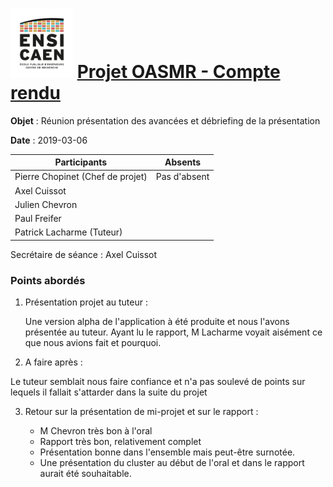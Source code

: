 <h1><img src="../img/ensicaen.png" width="100"> <a href="https://github.com/CCC-development-team/OASMR" style="text-align: center"> Projet OASMR - Compte rendu</a> </h1> 

**Objet** : Réunion présentation des avancées et débriefing de la présentation 

**Date** : 2019-03-06

| Participants                     | Absents       |
| -------------------------------- | ------------- |
| Pierre Chopinet (Chef de projet) | Pas d'absent  |
| Axel Cuissot                     |               |
| Julien Chevron                   |               |
| Paul Freifer                     |               |
| Patrick Lacharme (Tuteur)        |               |

Secrétaire de séance : Axel Cuissot


### Points abordés

1.  Présentation projet au tuteur :

    Une version alpha de l'application à été produite et nous l'avons présentée au tuteur. Ayant lu le rapport, M Lacharme voyait aisément ce que nous avions fait et pourquoi.

2.  A faire après :

  Le tuteur semblait nous faire confiance et n'a pas soulevé de points sur lequels il fallait s'attarder dans la suite du projet

3.  Retour sur la présentation de mi-projet et sur le rapport : 

    - M Chevron très bon à l'oral
    - Rapport très bon, relativement complet
    - Présentation bonne dans l'ensemble mais peut-être surnotée.
    - Une présentation du cluster au début de l'oral et dans le rapport aurait été souhaitable.

